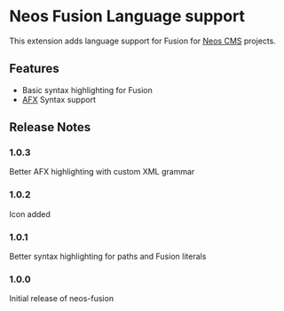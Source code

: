 # Neos Fusion Language support

This extension adds language support for Fusion for [Neos CMS](https://www.neos.io/) projects.

## Features

* Basic syntax highlighting for Fusion
* [AFX](https://github.com/neos/fusion-afx) Syntax support

## Release Notes

### 1.0.3

Better AFX highlighting with custom XML grammar

### 1.0.2

Icon added

### 1.0.1

Better syntax highlighting for paths and Fusion literals

### 1.0.0

Initial release of neos-fusion

